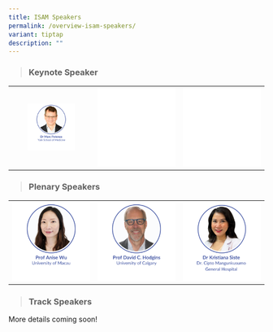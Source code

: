 ```yaml
---
title: ISAM Speakers
permalink: /overview-isam-speakers/
variant: tiptap
description: ""
---
```

<blockquote>
<h3>Keynote Speaker</h3>
</blockquote>
<table style="minWidth: 75px">
<colgroup>
<col>
<col>
<col>
</colgroup>
<tbody>
<tr>
<th rowspan="1" colspan="1"><a class="isomer-image-wrapper" href="/marc-potenza/"><img style="width: 60%;" height="auto" width="100%" alt="" src="/images/ISAM Speakers/Keynote_Marc_Potenza_v3.png"></a>
</th>
<th rowspan="1" colspan="1">
<div class="isomer-image-wrapper">
<img style="width: 100%" height="auto" width="100%" alt="" src="/images/emptyblock1.png">
</div>
</th>
<th rowspan="1" colspan="1">
<div class="isomer-image-wrapper">
<img style="width: 100%" height="auto" width="100%" alt="" src="/images/emptyblock1.png">
</div>
</th>
</tr>
</tbody>
</table>
<blockquote>
<h3>Plenary Speakers</h3>
</blockquote>
<table style="minWidth: 75px">
<colgroup>
<col>
<col>
<col>
</colgroup>
<tbody>
<tr>
<th rowspan="1" colspan="1"><a class="isomer-image-wrapper" href="/anise-wu/"><img style="width: 100%" height="auto" width="100%" alt="" src="/images/ISAM Speakers/Plenary_Anise_Wu_v3.png"></a>
</th>
<th rowspan="1" colspan="1"><a class="isomer-image-wrapper" href="/david-hodgins/"><img style="width: 100%" height="auto" width="100%" alt="" src="/images/ISAM Speakers/Plenary_David_Hodgins_v3.png"></a>
</th>
<th rowspan="1" colspan="1">
<div class="isomer-image-wrapper">
<img style="width: 100%" height="auto" width="100%" alt="" src="/images/ISAM Speakers/Plenary_Kristiana_Siste_v3.png">
</div>
</th>
</tr>
</tbody>
</table>
<blockquote>
<h3>Track Speakers</h3>
</blockquote>
<p>More details coming soon!</p>